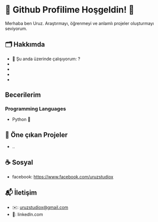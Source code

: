 <header>

</header>

# 🍁 Github Profilime Hoşgeldin! 🐺
Merhaba ben Uruz. Araştırmayı, öğrenmeyi ve anlamlı projeler oluşturmayı seviyorum.

## 🗂️ Hakkımda
- 📑 Şu anda üzerinde çalışıyorum: ?
-
-
-
-

## Becerilerim

### Programming Languages
- Python 🥇

###
###



## 📂 Öne çıkan Projeler
- ..

## ☕ Sosyal
- facebook: https://www.facebook.com/uruzstudiox

## 📬 İletişim
- ✉️: uruzstudiox@gmail.com
- 🤝: linkedln.com
  
<footer>
</footer>



